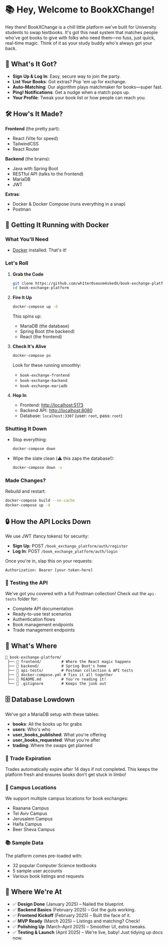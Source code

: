 # 📚 Hey, Welcome to BookXChange!

Hey there! BookXChange is a chill little platform we've built for University students to swap textbooks. It's got this neat system that matches people who've got books to give with folks who need them—no fuss, just quick, real-time magic. Think of it as your study buddy who's always got your back.

## 🚀 What's It Got?
- **Sign Up & Log In**: Easy, secure way to join the party.
- **List Your Books**: Got extras? Pop 'em up for exchange.
- **Auto-Matching**: Our algorithm plays matchmaker for books—super fast.
- **Ping! Notifications**: Get a nudge when a match pops up.
- **Your Profile**: Tweak your book list or how people can reach you.

## 🛠️ How's It Made?
**Frontend** (the pretty part):
- React (Vite for speed)
- TailwindCSS
- React Router

**Backend** (the brains):
- Java with Spring Boot
- RESTful API (talks to the frontend)
- MariaDB
- JWT 

**Extras**:
- Docker & Docker Compose (runs everything in a snap)
- Postman 

## 🐳 Getting It Running with Docker
### What You'll Need
- [Docker](https://www.docker.com/products/docker-desktop/) installed. That's it!

### Let's Roll
1. **Grab the Code**
   ```bash
   git clone https://github.com/wh1ter0seunm4skedX/book-exchange-platform.git
   cd book-exchange-platform
   ```

2. **Fire It Up**
   ```bash
   docker-compose up -d
   ```
   This spins up:
   - MariaDB (the database)
   - Spring Boot (the backend)
   - React (the frontend)

3. **Check It's Alive**
   ```bash
   docker-compose ps
   ```
   Look for these running smoothly:
   - `book-exchange-frontend`
   - `book-exchange-backend`
   - `book-exchange-mariadb`

4. **Hop In**
   - Frontend: [http://localhost:5173](http://localhost:5173)
   - Backend API: [http://localhost:8080](http://localhost:8080)
   - Database: `localhost:3307` (user: `root`, pass: `root`)

### Shutting It Down
- Stop everything:
  ```bash
  docker-compose down
  ```
- Wipe the slate clean (⚠️ this zaps the database!):
  ```bash
  docker-compose down -v
  ```

### Made Changes?
Rebuild and restart:
```bash
docker-compose build --no-cache
docker-compose up -d
```

## 🔒 How the API Locks Down
We use JWT (fancy tokens) for security:
- **Sign Up**: POST `/book_exchange_platform/auth/register`
- **Log In**: POST `/book_exchange_platform/auth/login`

Once you're in, slap this on your requests:
```
Authorization: Bearer [your-token-here]
```

### 🧪 Testing the API
We've got you covered with a full Postman collection! Check out the `api-tests` folder for:
- Complete API documentation
- Ready-to-use test scenarios
- Authentication flows
- Book management endpoints
- Trade management endpoints

## 📂 What's Where
```
📁 book-exchange-platform/
 ├── 📁 frontend/         # Where the React magic happens
 ├── 📁 backend/          # Spring Boot's home
 ├── 📁 api-tests/        # Postman collection & API tests
 ├── 📄 docker-compose.yml # Ties it all together
 ├── 📄 README.md         # You're reading it!
 └── 📄 .gitignore        # Keeps the junk out
```

## 🗄️ Database Lowdown
We've got a MariaDB setup with these tables:
- **books**: All the books up for grabs
- **users**: Who's who
- **user_books_published**: What you're offering
- **user_books_requested**: What you're after
- **trading**: Where the swaps get planned

### 🔄 Trade Expiration
Trades automatically expire after 14 days if not completed. This keeps the platform fresh and ensures books don't get stuck in limbo!

### 🏫 Campus Locations
We support multiple campus locations for book exchanges:
- Raanana Campus
- Tel Aviv Campus
- Jerusalem Campus
- Haifa Campus
- Beer Sheva Campus

### 📚 Sample Data
The platform comes pre-loaded with:
- 32 popular Computer Science textbooks
- 5 sample user accounts
- Various book listings and requests

## 📅 Where We're At
- ✅ **Design Done** (January 2025) – Nailed the blueprint.
- ✅ **Backend Basics** (February 2025) – Got the guts working.
- ✅ **Frontend Kickoff** (February 2025) – Built the face of it.
- ✅ **MVP Ready** (March 2025) – Listings and matching? Check!
- ✅ **Polishing Up** (March-April 2025) – Smoother UI, extra tweaks.
- ✅ **Testing & Launch** (April 2025) – We're live, baby! Just tidying up docs now.
